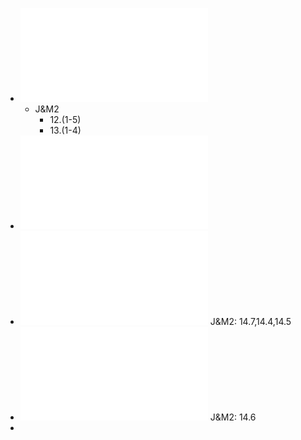 - ![14slides3.pdf](../assets/14slides3_1714858571050_0.pdf)
	- J&M2
		- 12.(1-5)
		- 13.(1-4)
- ![15slides4.pdf](../assets/15slides4_1714862824447_0.pdf)
- ![16slides.pdf](../assets/16slides_1709207474791_0.pdf) J&M2: 14.7,14.4,14.5
- ![17slides.pdf](../assets/17slides_1709207483858_0.pdf) J&M2: 14.6
-